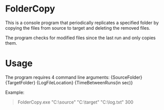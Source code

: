 # FolderCopy

This is a console program that periodically replicates a specified folder by copying the files from source to target and deleting the removed files.

The program checks for modified files since the last run and only copies them.


# Usage

The program requires 4 command line arguments:
{SourceFolder} {TargetFolder} {LogFileLocation} {TimeBetweenRuns(in sec)}

Example:
>FolderCopy.exe "C:\source" "C:\target" "C:\log.txt" 300

